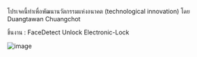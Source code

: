 โปรเจคนี้ทำเพื่อพัฒนานวัตกรรมแห่งอนาคต (technological innovation) โดย Duangtawan Chuangchot

ชิ้นงาน : FaceDetect Unlock Electronic-Lock



![image](https://github.com/user-attachments/assets/4eee0350-6fef-45fa-ad5a-824a3865531b)
